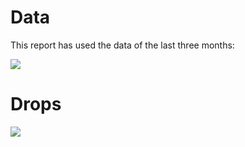 # Data

This report has used the data of the last three months:

![](close.svg)

# Drops

![](survey.svg)